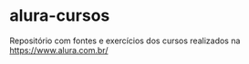 # alura-cursos
Repositório com fontes e exercícios dos cursos realizados na https://www.alura.com.br/
